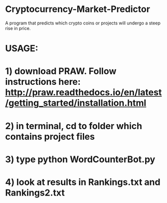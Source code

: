 # Cryptocurrency-Market-Predictor
A program that predicts which crypto coins or projects will undergo a steep rise in price.


# USAGE: 
#        1) download PRAW. Follow instructions here: http://praw.readthedocs.io/en/latest/getting_started/installation.html 
#        2) in terminal, cd to folder which contains project files
#        3) type python WordCounterBot.py
#        4) look at results in Rankings.txt and Rankings2.txt
